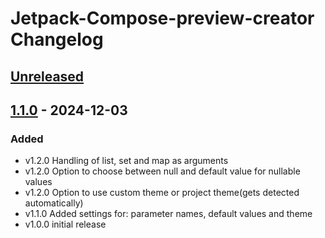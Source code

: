<!-- Keep a Changelog guide -> https://keepachangelog.com -->

# Jetpack-Compose-preview-creator Changelog

## [Unreleased]

## [1.1.0] - 2024-12-03

### Added

- v1.2.0 Handling of list, set and map as arguments
- v1.2.0 Option to choose between null and default value for nullable values
- v1.2.0 Option to use custom theme or project theme(gets detected automatically)
- v1.1.0 Added settings for: parameter names, default values and theme
- v1.0.0 initial release

[Unreleased]: https://github.com/EarlOfEgo/Jetpack-Compose-preview-creator/compare/v1.1.0...HEAD
[1.1.0]: https://github.com/EarlOfEgo/Jetpack-Compose-preview-creator/commits/v1.1.0
